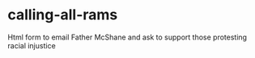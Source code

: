 # calling-all-rams
Html form to email Father McShane and ask to support those protesting racial injustice

